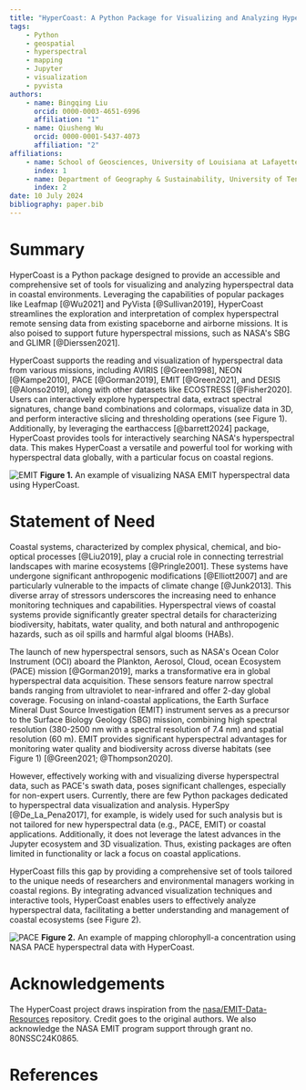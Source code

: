 ```yaml
---
title: "HyperCoast: A Python Package for Visualizing and Analyzing Hyperspectral Data in Coastal Environments"
tags:
    - Python
    - geospatial
    - hyperspectral
    - mapping
    - Jupyter
    - visualization
    - pyvista
authors:
    - name: Bingqing Liu
      orcid: 0000-0003-4651-6996
      affiliation: "1"
    - name: Qiusheng Wu
      orcid: 0000-0001-5437-4073
      affiliation: "2"
affiliations:
    - name: School of Geosciences, University of Louisiana at Lafayette, Lafayette, LA 70504, United States
      index: 1
    - name: Department of Geography & Sustainability, University of Tennessee, Knoxville, TN 37996, United States
      index: 2
date: 10 July 2024
bibliography: paper.bib
---
```


# Summary

HyperCoast is a Python package designed to provide an accessible and comprehensive set of tools for visualizing and analyzing hyperspectral data in coastal environments. Leveraging the capabilities of popular packages like Leafmap [@Wu2021] and PyVista [@Sullivan2019], HyperCoast streamlines the exploration and interpretation of complex hyperspectral remote sensing data from existing spaceborne and airborne missions. It is also poised to support future hyperspectral missions, such as NASA's SBG and GLIMR [@Dierssen2021].

HyperCoast supports the reading and visualization of hyperspectral data from various missions, including AVIRIS [@Green1998], NEON [@Kampe2010], PACE [@Gorman2019], EMIT [@Green2021], and DESIS [@Alonso2019], along with other datasets like ECOSTRESS [@Fisher2020]. Users can interactively explore hyperspectral data, extract spectral signatures, change band combinations and colormaps, visualize data in 3D, and perform interactive slicing and thresholding operations (see Figure 1). Additionally, by leveraging the earthaccess [@barrett2024] package, HyperCoast provides tools for interactively searching NASA's hyperspectral data. This makes HyperCoast a versatile and powerful tool for working with hyperspectral data globally, with a particular focus on coastal regions.

![EMIT](https://assets.gishub.org/images/EMIT-demo.png)
**Figure 1.** An example of visualizing NASA EMIT hyperspectral data using HyperCoast.

# Statement of Need

Coastal systems, characterized by complex physical, chemical, and bio-optical processes [@Liu2019], play a crucial role in connecting terrestrial landscapes with marine ecosystems [@Pringle2001]. These systems have undergone significant anthropogenic modifications [@Elliott2007] and are particularly vulnerable to the impacts of climate change [@Junk2013]. This diverse array of stressors underscores the increasing need to enhance monitoring techniques and capabilities. Hyperspectral views of coastal systems provide significantly greater spectral details for characterizing biodiversity, habitats, water quality, and both natural and anthropogenic hazards, such as oil spills and harmful algal blooms (HABs).

The launch of new hyperspectral sensors, such as NASA's Ocean Color Instrument (OCI) aboard the Plankton, Aerosol, Cloud, ocean Ecosystem (PACE) mission [@Gorman2019], marks a transformative era in global hyperspectral data acquisition. These sensors feature narrow spectral bands ranging from ultraviolet to near-infrared and offer 2-day global coverage. Focusing on inland-coastal applications, the Earth Surface Mineral Dust Source Investigation (EMIT) instrument serves as a precursor to the Surface Biology Geology (SBG) mission, combining high spectral resolution (380-2500 nm with a spectral resolution of 7.4 nm) and spatial resolution (60 m). EMIT provides significant hyperspectral advantages for monitoring water quality and biodiversity across diverse habitats (see Figure 1) [@Green2021; @Thompson2020].

However, effectively working with and visualizing diverse hyperspectral data, such as PACE's swath data, poses significant challenges, especially for non-expert users. Currently, there are few Python packages dedicated to hyperspectral data visualization and analysis. HyperSpy [@De_La_Pena2017], for example, is widely used for such analysis but is not tailored for new hyperspectral data (e.g., PACE, EMIT) or coastal applications. Additionally, it does not leverage the latest advances in the Jupyter ecosystem and 3D visualization. Thus, existing packages are often limited in functionality or lack a focus on coastal applications.

HyperCoast fills this gap by providing a comprehensive set of tools tailored to the unique needs of researchers and environmental managers working in coastal regions. By integrating advanced visualization techniques and interactive tools, HyperCoast enables users to effectively analyze hyperspectral data, facilitating a better understanding and management of coastal ecosystems (see Figure 2).

![PACE](https://assets.gishub.org/images/PACE-demo.png)
**Figure 2.** An example of mapping chlorophyll-a concentration using NASA PACE hyperspectral data with HyperCoast.

# Acknowledgements

The HyperCoast project draws inspiration from the [nasa/EMIT-Data-Resources](https://github.com/nasa/EMIT-Data-Resources) repository. Credit goes to the original authors. We also acknowledge the NASA EMIT program support through grant no. 80NSSC24K0865.

# References
